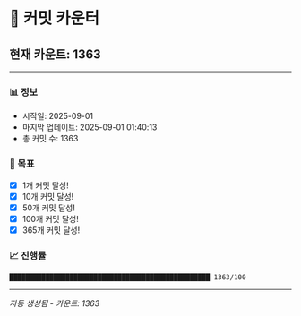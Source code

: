 # 🔢 커밋 카운터

## 현재 카운트: 1363

---

### 📊 정보
- 시작일: 2025-09-01
- 마지막 업데이트: 2025-09-01 01:40:13
- 총 커밋 수: 1363

### 🎯 목표
- [x] 1개 커밋 달성!
- [x] 10개 커밋 달성!
- [x] 50개 커밋 달성!
- [x] 100개 커밋 달성!
- [x] 365개 커밋 달성!

### 📈 진행률
```
██████████████████████████████████████████████████ 1363/100
```

---
*자동 생성됨 - 카운트: 1363*
